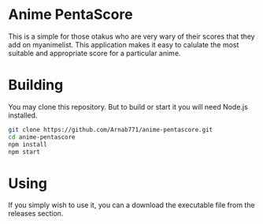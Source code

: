 # Anime PentaScore
This is a simple for those otakus who are very wary of their scores that they add on myanimelist. This application makes it easy to calulate the most suitable and appropriate score for a particular anime.

# Building
You may clone this repository. But to build or start it you will need Node.js installed.
```bash
git clone https://github.com/Arnab771/anime-pentascore.git
cd anime-pentascore
npm install
npm start
```

# Using
If you simply wish to use it, you can a download the executable file from the releases section.